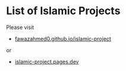 # List of Islamic Projects
Please visit
- [fawazahmed0.github.io/islamic-project](https://fawazahmed0.github.io/islamic-project)

or

- [islamic-project.pages.dev](https://islamic-project.pages.dev)<br> 

<br>
<br>
<br>


